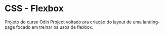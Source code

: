 # CSS - Flexbox

Projeto do curso Odin Project voltado pra criação do layout de uma landing-page focado em treinar os usos de flexbox.
